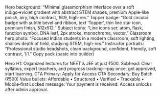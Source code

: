 Hero background: “Minimal glassmorphism interface over a soft indigo→violet gradient with abstract STEM shapes, premium Apple-like polish, airy, high contrast, 16:9, high-res.”
Topper badge: “Gold circular badge with subtle bevel and ribbon, text ‘Topper’, thin line star icon, premium finish, 512x512.”
Subject icons: “Line icons set: atom, flask, function symbol, DNA leaf, 2px stroke, monochrome, vector.”
Classroom hero photo: “Focused Indian students in a modern classroom, soft lighting, shallow depth of field, studying STEM, high-res.”
Instructor portraits: “Professional studio headshots, clean background, confident, friendly, soft contrast, 1:1.”
Copy pack (paste into builder)

Hero H1: Organized lectures for NEET & JEE at just ₹500.
Subhead: Clear syllabus, expert teachers, and progress tracking—pay once, get approved, start learning.
CTA Primary: Apply for Access
CTA Secondary: Buy Batch (₹500)
Value bullets: Affordable • Structured • Verified • Trackable • Mobile‑first
Locked message: Your payment is received. Access unlocks after admin approval.
